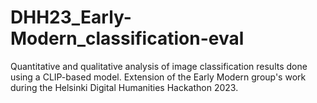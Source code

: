 # DHH23_Early-Modern_classification-eval
Quantitative and qualitative analysis of image classification results done using a CLIP-based model. Extension of the Early Modern group's work during the Helsinki Digital Humanities Hackathon 2023.
